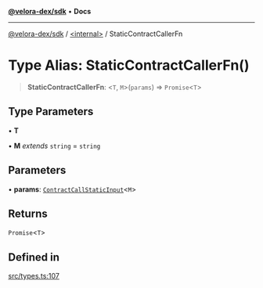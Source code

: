 [**@velora-dex/sdk**](../../README.md) • **Docs**

***

[@velora-dex/sdk](../../globals.md) / [\<internal\>](../README.md) / StaticContractCallerFn

# Type Alias: StaticContractCallerFn()

> **StaticContractCallerFn**: \<`T`, `M`\>(`params`) => `Promise`\<`T`\>

## Type Parameters

• **T**

• **M** *extends* `string` = `string`

## Parameters

• **params**: [`ContractCallStaticInput`](../interfaces/ContractCallStaticInput.md)\<`M`\>

## Returns

`Promise`\<`T`\>

## Defined in

[src/types.ts:107](https://github.com/VeloraDEX/paraswap-sdk/blob/feat/velora/src/types.ts#L107)
